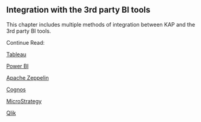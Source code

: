 ## Integration with the 3rd party BI tools

This chapter includes multiple methods of integration between KAP and the 3rd party BI tools.

Continue Read:

[Tableau](tableau_10.en.md)

[Power BI](powerbi.en.md)

[Apache Zeppelin](zeppelin.en.md)

[Cognos](cognos.en.md)

[MicroStrategy](microstrategy_10_4.en.md)

[Qlik](qlik.en.md)

